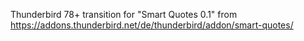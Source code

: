 Thunderbird 78+ transition for "Smart Quotes 0.1" from https://addons.thunderbird.net/de/thunderbird/addon/smart-quotes/
